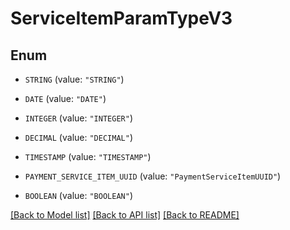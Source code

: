 # ServiceItemParamTypeV3

## Enum


* `STRING` (value: `"STRING"`)

* `DATE` (value: `"DATE"`)

* `INTEGER` (value: `"INTEGER"`)

* `DECIMAL` (value: `"DECIMAL"`)

* `TIMESTAMP` (value: `"TIMESTAMP"`)

* `PAYMENT_SERVICE_ITEM_UUID` (value: `"PaymentServiceItemUUID"`)

* `BOOLEAN` (value: `"BOOLEAN"`)


[[Back to Model list]](../README.md#documentation-for-models) [[Back to API list]](../README.md#documentation-for-api-endpoints) [[Back to README]](../README.md)


